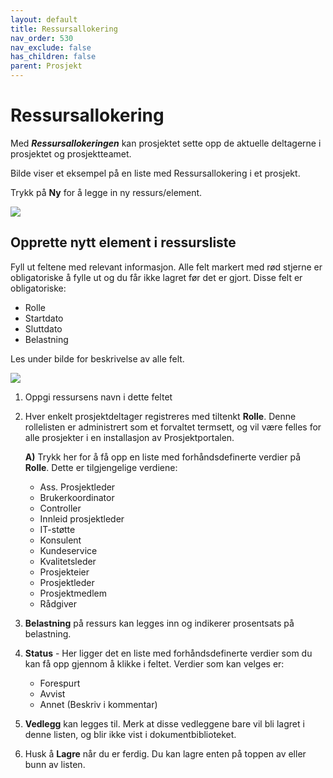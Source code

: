 ```yaml
---
layout: default
title: Ressursallokering
nav_order: 530
nav_exclude: false
has_children: false
parent: Prosjekt
---
```


# Ressursallokering

Med ***Ressursallokeringen*** kan prosjektet sette opp de aktuelle deltagerne i prosjektet og prosjektteamet.

Bilde viser et eksempel på en liste med Ressursallokering i et prosjekt. 

Trykk på **Ny** for å legge in ny ressurs/element.

![](./media/Ressursallokering.png)

## Opprette nytt element i ressursliste
Fyll ut feltene med relevant informasjon. 
Alle felt markert med rød stjerne er obligatoriske å fylle ut og du får ikke lagret før det er gjort. Disse felt er obligatoriske:
 - Rolle
 - Startdato
 - Sluttdato
 - Belastning

Les under bilde for beskrivelse av alle felt.

![](./media/RessursallokeringNy1.png)

1. Oppgi ressursens navn i dette feltet
2. Hver enkelt prosjektdeltager registreres med tiltenkt **Rolle**. Denne rollelisten er administrert som et forvaltet termsett, og vil være felles for alle prosjekter i en installasjon av Prosjektportalen.

   **A)** Trykk her for å få opp en liste med forhåndsdefinerte verdier på **Rolle**. Dette er tilgjengelige verdiene:
   
   - Ass. Prosjektleder
   - Brukerkoordinator
   - Controller
   - Innleid prosjektleder
   - IT-støtte
   - Konsulent
   - Kundeservice
   - Kvalitetsleder
   - Prosjekteier
   - Prosjektleder
   - Prosjektmedlem
   - Rådgiver
   
3. **Belastning** på ressurs kan legges inn og indikerer prosentsats på belastning.
4. **Status** - Her ligger det en liste med forhåndsdefinerte verdier som du kan få opp gjennom å klikke i feltet. Verdier som kan velges er: 
   - Forespurt
   - Avvist
   - Annet (Beskriv i kommentar)
5. **Vedlegg** kan legges til. Merk at disse vedleggene bare vil bli lagret i denne listen, og blir ikke vist i dokumentbiblioteket.
6. Husk å **Lagre** når du er ferdig. Du kan lagre enten på toppen av eller bunn av listen.
















